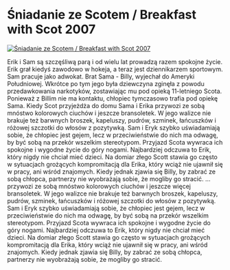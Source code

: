 Śniadanie ze Scotem / Breakfast with Scot 2007 
=============
[![Śniadanie ze Scotem / Breakfast with Scot 2007 ](http://vidos.pl/images/player.gif)](http://vidos.pl/niadanie-ze-scotem-breakfast-with-scot-2007)

 Erik i Sam są szczęśliwą parą i od wielu lat prowadzą razem spokojne życie. Erik grał kiedyś zawodowo w hokeja, a teraz jest dziennikarzem sportowym. Sam pracuje jako adwokat. Brat Sama - Billy, wyjechał do Ameryki Południowej. Wkrótce po tym jego była dziewczyna zginęła z powodu przedawkowania narkotyków, zostawiając mu pod opieką 11-letniego Scota. Ponieważ z Billim nie ma kontaktu, chłopiec tymczasowo trafia pod opiekę Sama. Kiedy Scot przyjeżdża do domu Sama i Erika przywozi ze sobą mnóstwo kolorowych ciuchów i jeszcze  bransoletek. W jego walizce nie brakuje też barwnych broszek, kapeluszy, pudrów, szminek, łańcuszków i różowej szczotki do włosów z pozytywką. Sam i Eryk szybko uświadamiają sobie, że chłopiec jest gejem, lecz w przeciwieństwie do nich ma odwagę, by być sobą na przekór wszelkim stereotypom. Przyjazd Scota wywraca ich spokojne i wygodne życie do góry nogami. Najbardziej odczuwa to Erik, który nigdy nie chciał mieć dzieci. Na domiar złego Scott stawia go często w sytuacjach grożących kompromitacją dla Erika, który wciąż nie ujawnił się w pracy, ani wśród znajomych. Kiedy jednak zjawia się Billy, by zabrać ze sobą chłopca, partnerzy nie wyobrażają sobie, że mogliby go stracić.  ... przywozi ze sobą mnóstwo kolorowych ciuchów i jeszcze więcej bransoletek. W jego walizce nie brakuje też barwnych broszek, kapeluszy, pudrów, szminek, łańcuszków i różowej szczotki do włosów z pozytywką. Sam i Eryk szybko uświadamiają sobie, że chłopiec jest gejem, lecz w przeciwieństwie do nich ma odwagę, by być sobą na przekór wszelkim stereotypom. Przyjazd Scota wywraca ich spokojne i wygodne życie do góry nogami. Najbardziej odczuwa to Erik, który nigdy nie chciał mieć dzieci. Na domiar złego Scott stawia go często w sytuacjach grożących kompromitacją dla Erika, który wciąż nie ujawnił się w pracy, ani wśród znajomych. Kiedy jednak zjawia się Billy, by zabrać ze sobą chłopca, partnerzy nie wyobrażają sobie, że mogliby go stracić.
